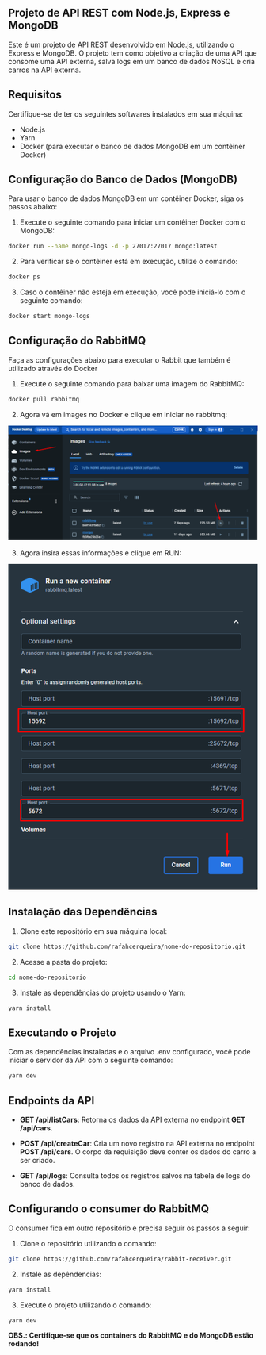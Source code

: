 ## Projeto de API REST com Node.js, Express e MongoDB

Este é um projeto de API REST desenvolvido em Node.js, utilizando o Express e MongoDB. O projeto tem como objetivo a criação de uma API que consome uma API externa, salva logs em um banco de dados NoSQL e cria carros na API externa.

## Requisitos

Certifique-se de ter os seguintes softwares instalados em sua máquina:

- Node.js
- Yarn
- Docker (para executar o banco de dados MongoDB em um contêiner Docker)

## Configuração do Banco de Dados (MongoDB)

Para usar o banco de dados MongoDB em um contêiner Docker, siga os passos abaixo:

1. Execute o seguinte comando para iniciar um contêiner Docker com o MongoDB:

```bash
docker run --name mongo-logs -d -p 27017:27017 mongo:latest
```

2. Para verificar se o contêiner está em execução, utilize o comando:

```bash
docker ps
```

3. Caso o contêiner não esteja em execução, você pode iniciá-lo com o seguinte comando:

```bash
docker start mongo-logs
```

## Configuração do RabbitMQ

Faça as configurações abaixo para executar o Rabbit que também é utilizado através do Docker

1. Execute o seguinte comando para baixar uma imagem do RabbitMQ:

```bash
docker pull rabbitmq
```

2. Agora vá em images no Docker e clique em iniciar no rabbitmq:

![Alt text](/img/image.png)

3. Agora insira essas informações e clique em RUN:

![Alt text](/img/image-1.png)

## Instalação das Dependências

1. Clone este repositório em sua máquina local:

```bash
git clone https://github.com/rafahcerqueira/nome-do-repositorio.git
```

2. Acesse a pasta do projeto:

```bash
cd nome-do-repositorio
```

3. Instale as dependências do projeto usando o Yarn:

```bash
yarn install
```

## Executando o Projeto

Com as dependências instaladas e o arquivo .env configurado, você pode iniciar o servidor da API com o seguinte comando:

```bash
yarn dev
```

## Endpoints da API

- **GET /api/listCars**: Retorna os dados da API externa no endpoint **GET /api/cars**.

- **POST /api/createCar**: Cria um novo registro na API externa no endpoint **POST /api/cars**. O corpo da requisição deve conter os dados do carro a ser criado.

- **GET /api/logs**: Consulta todos os registros salvos na tabela de logs do banco de dados.

## Configurando o consumer do RabbitMQ

O consumer fica em outro repositório e precisa seguir os passos a seguir:

1. Clone o repositório utilizando o comando:

```bash
git clone https://github.com/rafahcerqueira/rabbit-receiver.git
```

2. Instale as depêndencias:

```bash
yarn install
```

3. Execute o projeto utilizando o comando:

```bash
yarn dev
```

**OBS.: Certifique-se que os containers do RabbitMQ e do MongoDB estão rodando!**
